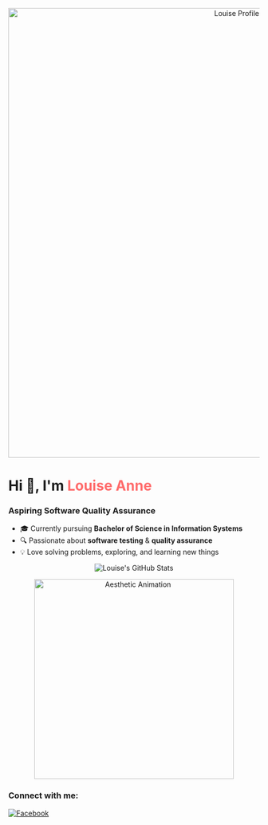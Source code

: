 <p align="center">
  <!-- Profile image with subtle fade-in effect via GIF overlay -->
  <img src="https://github.com/louiseanne2/louiseanne2/blob/main/porpol.png?raw=true" alt="Louise Profile" width="900" />
</p>

<h1 align="left">Hi 👋, I'm <span style="color:#FF6B6B">Louise Anne</span></h1>
<h3 align="left">Aspiring Software Quality Assurance</h3>

- 🎓 Currently pursuing **Bachelor of Science in Information Systems**
- 🔍 Passionate about **software testing** & **quality assurance**
- 💡 Love solving problems, exploring, and learning new things

<p align="center">
  <!-- Gradient animated GitHub stats -->
  <img src="https://github-readme-stats.vercel.app/api?username=louiseanne2&show_icons=true&theme=tokyonight&count_private=true&hide_border=true" alt="Louise's GitHub Stats" />
</p>

<p align="center">
  <!-- Aesthetic animated divider -->
  <img src="https://c.tenor.com/6ybM0a6SVJ4AAAAi/soft-aesthetic.gif" alt="Aesthetic Animation" width="400"/>
</p>

<h3 align="left">Connect with me:</h3>
<p align="left">
  <a href="https://www.facebook.com/profile.php?id=61553677047863" target="_blank">
    <img src="https://img.shields.io/badge/Facebook-7289DA?style=for-the-badge&logo=facebook&logoColor=white" alt="Facebook"/>
  </a>
  <a href="mailto:louiseannesuriobechayda@gmail.com" target="_blank">
    <img src="https://img.shields.io/badge/Email-F85032?style=for-the-badge&lo
